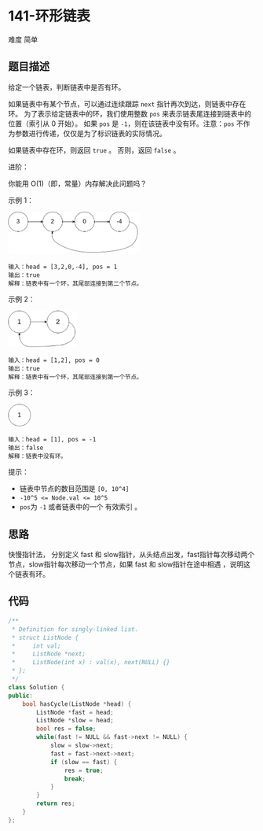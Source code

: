 # 141-环形链表

难度 简单



## 题目描述

给定一个链表，判断链表中是否有环。

如果链表中有某个节点，可以通过连续跟踪 `next` 指针再次到达，则链表中存在环。 为了表示给定链表中的环，我们使用整数 `pos` 来表示链表尾连接到链表中的位置（索引从 0 开始）。 如果 `pos` 是 `-1`，则在该链表中没有环。注意：`pos` 不作为参数进行传递，仅仅是为了标识链表的实际情况。

如果链表中存在环，则返回 `true` 。 否则，返回 `false` 。

进阶：

你能用 O(1)（即，常量）内存解决此问题吗？

示例 1：

<img src="images/circularlinkedlist.png" style="zoom:50%;" />

```
输入：head = [3,2,0,-4], pos = 1
输出：true
解释：链表中有一个环，其尾部连接到第二个节点。
```
示例 2：

<img src="images/circularlinkedlist_test2.png" style="zoom:70%;" />

```
输入：head = [1,2], pos = 0
输出：true
解释：链表中有一个环，其尾部连接到第一个节点。
```
示例 3：

<img src="images/circularlinkedlist_test3.png" style="zoom:70%;" />

```
输入：head = [1], pos = -1
输出：false
解释：链表中没有环。
```

提示：

- 链表中节点的数目范围是 `[0, 10^4]`
- `-10^5 <= Node.val <= 10^5`
- `pos`为 `-1` 或者链表中的一个 有效索引 。



## 思路

快慢指针法， 分别定义 fast 和 slow指针，从头结点出发，fast指针每次移动两个节点，slow指针每次移动一个节点，如果 fast 和 slow指针在途中相遇 ，说明这个链表有环。



## 代码

```c++
/**
 * Definition for singly-linked list.
 * struct ListNode {
 *     int val;
 *     ListNode *next;
 *     ListNode(int x) : val(x), next(NULL) {}
 * };
 */
class Solution {
public:
    bool hasCycle(ListNode *head) {
        ListNode *fast = head;
        ListNode *slow = head;
        bool res = false;
        while(fast != NULL && fast->next != NULL) {
            slow = slow->next;
            fast = fast->next->next;
            if (slow == fast) {
                res = true;
                break;
            } 
        }
        return res;
    } 
};
```

